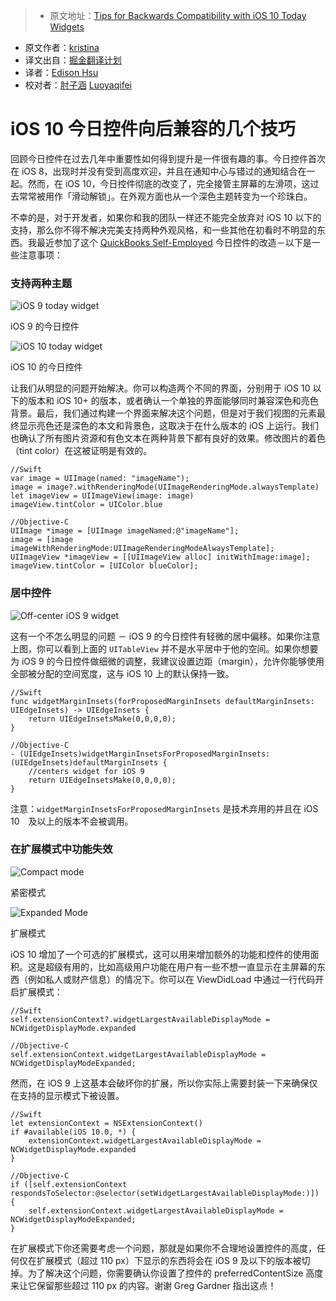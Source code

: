 > * 原文地址：[Tips for Backwards Compatibility with iOS 10 Today Widgets](https://kristina.io/backwards-compatibility-with-ios-10-today-widgets/)
* 原文作者：[kristina](https://kristina.io/author/kristina/)
* 译文出自：[掘金翻译计划](https://github.com/xitu/gold-miner)
* 译者：[Edison Hsu](https://github.com/edison-hsu)
* 校对者：[肘子涵](https://github.com/zhouzihanntu) [Luoyaqifei](https://github.com/luoyaqifei)

# iOS 10 今日控件向后兼容的几个技巧
回顾今日控件在过去几年中重要性如何得到提升是一件很有趣的事。今日控件首次在 iOS 8，出现时并没有受到高度欢迎，并且在通知中心与错过的通知结合在一起。然而，在 iOS 10，今日控件彻底的改变了，完全接管主屏幕的左滑项，这过去常常被用作「滑动解锁」。在外观方面也从一个深色主题转变为一个珍珠白。

不幸的是，对于开发者，如果你和我的团队一样还不能完全放弃对 iOS 10 以下的支持，那么你不得不解决完美支持两种外观风格，和一些其他在初看时不明显的东西。我最近参加了这个 [QuickBooks Self-Employed](https://quickbooks.intuit.com/self-employed/) 今日控件的改造－以下是一些注意事项：

### 支持两种主题

![iOS 9 today widget](https://i1.wp.com/kristina.io/wp-content/uploads/2016/10/Screen-Shot-2016-10-16-at-4.37.05-PM.png?resize=300%2C200&ssl=1%20300w,%20https://i1.wp.com/kristina.io/wp-content/uploads/2016/10/Screen-Shot-2016-10-16-at-4.37.05-PM.png?resize=400%2C266&ssl=1%20400w,%20https://i1.wp.com/kristina.io/wp-content/uploads/2016/10/Screen-Shot-2016-10-16-at-4.37.05-PM.png?w=618&ssl=1%20618w)

iOS 9 的今日控件



![iOS 10 today widget](https://i2.wp.com/kristina.io/wp-content/uploads/2016/10/Screen-Shot-2016-10-16-at-4.43.07-PM.png?resize=300%2C213&ssl=1%20300w,%20https://i2.wp.com/kristina.io/wp-content/uploads/2016/10/Screen-Shot-2016-10-16-at-4.43.07-PM.png?resize=400%2C284&ssl=1%20400w,%20https://i2.wp.com/kristina.io/wp-content/uploads/2016/10/Screen-Shot-2016-10-16-at-4.43.07-PM.png?w=611&ssl=1%20611w)

iOS 10 的今日控件



让我们从明显的问题开始解决。你可以构造两个不同的界面，分别用于 iOS 10 以下的版本和 iOS 10+ 的版本，或者确认一个单独的界面能够同时兼容深色和亮色背景。最后，我们通过构建一个界面来解决这个问题，但是对于我们视图的元素最终显示亮色还是深色的本文和背景色，这取决于在什么版本的 iOS 上运行。我们也确认了所有图片资源和有色文本在两种背景下都有良好的效果。修改图片的着色（tint color）在这被证明是有效的。

    //Swift
    var image = UIImage(named: "imageName");
    image = image?.withRenderingMode(UIImageRenderingMode.alwaysTemplate)
    let imageView = UIImageView(image: image)
    imageView.tintColor = UIColor.blue

    //Objective-C
    UIImage *image = [UIImage imageNamed:@"imageName"];
    image = [image imageWithRenderingMode:UIImageRenderingModeAlwaysTemplate];
    UIImageView *imageView = [[UIImageView alloc] initWithImage:image];
    imageView.tintColor = [UIColor blueColor];

### 居中控件

![Off-center iOS 9 widget](https://i0.wp.com/kristina.io/wp-content/uploads/2016/10/Screen-Shot-2016-10-16-at-5.19.27-PM.png?resize=300%2C293&ssl=1%20300w,%20https://i0.wp.com/kristina.io/wp-content/uploads/2016/10/Screen-Shot-2016-10-16-at-5.19.27-PM.png?w=378&ssl=1%20378w)

这有一个不怎么明显的问题 － iOS 9 的今日控件有轻微的居中偏移。如果你注意上图，你可以看到上面的 `UITableView` 并不是水平居中于他的空间。如果你想要为 iOS 9 的今日控件做细微的调整，我建议设置边距（margin），允许你能够使用全部被分配的空间宽度，这与 iOS 10 上的默认保持一致。

    //Swift
    func widgetMarginInsets(forProposedMarginInsets defaultMarginInsets: UIEdgeInsets) -> UIEdgeInsets {
        return UIEdgeInsetsMake(0,0,0,0);
    }

    //Objective-C
    - (UIEdgeInsets)widgetMarginInsetsForProposedMarginInsets:(UIEdgeInsets)defaultMarginInsets {
        //centers widget for iOS 9
        return UIEdgeInsetsMake(0,0,0,0);
    }

注意：`widgetMarginInsetsForProposedMarginInsets` 是技术弃用的并且在 iOS 10　及以上的版本不会被调用。

### 在扩展模式中功能失效

![Compact mode](https://i0.wp.com/kristina.io/wp-content/uploads/2016/10/Screen-Shot-2016-10-16-at-5.31.42-PM.png?resize=300%2C120&ssl=1%20300w,%20https://i0.wp.com/kristina.io/wp-content/uploads/2016/10/Screen-Shot-2016-10-16-at-5.31.42-PM.png?resize=400%2C160&ssl=1%20400w,%20https://i0.wp.com/kristina.io/wp-content/uploads/2016/10/Screen-Shot-2016-10-16-at-5.31.42-PM.png?w=611&ssl=1%20611w)

紧密模式



![Expanded Mode](https://i0.wp.com/kristina.io/wp-content/uploads/2016/10/Screen-Shot-2016-10-16-at-5.31.32-PM.png?resize=300%2C158&ssl=1%20300w,%20https://i0.wp.com/kristina.io/wp-content/uploads/2016/10/Screen-Shot-2016-10-16-at-5.31.32-PM.png?resize=400%2C210&ssl=1%20400w,%20https://i0.wp.com/kristina.io/wp-content/uploads/2016/10/Screen-Shot-2016-10-16-at-5.31.32-PM.png?w=612&ssl=1%20612w)

扩展模式



iOS 10 增加了一个可选的扩展模式，这可以用来增加额外的功能和控件的使用面积。这是超级有用的，比如高级用户功能在用户有一些不想一直显示在主屏幕的东西（例如私人或财产信息）的情况下。你可以在 ViewDidLoad 中通过一行代码开启扩展模式：

    //Swift
    self.extensionContext?.widgetLargestAvailableDisplayMode = NCWidgetDisplayMode.expanded

    //Objective-C
    self.extensionContext.widgetLargestAvailableDisplayMode = NCWidgetDisplayModeExpanded;

然而，在 iOS 9 上这基本会破坏你的扩展，所以你实际上需要封装一下来确保仅在支持的显示模式下被设置。

    //Swift
    let extensionContext = NSExtensionContext()
    if #available(iOS 10.0, *) {
        extensionContext.widgetLargestAvailableDisplayMode = NCWidgetDisplayMode.expanded
    }

    //Objective-C
    if ([self.extensionContext respondsToSelector:@selector(setWidgetLargestAvailableDisplayMode:)]) {
        self.extensionContext.widgetLargestAvailableDisplayMode = NCWidgetDisplayModeExpanded;
    }

在扩展模式下你还需要考虑一个问题，那就是如果你不合理地设置控件的高度，任何仅在扩展模式（超过 110 px）下显示的东西将会在 iOS 9 及以下的版本被切掉。为了解决这个问题，你需要确认你设置了控件的 preferredContentSize 高度来让它保留那些超过 110 px 的内容。谢谢 Greg Gardner 指出这点！
